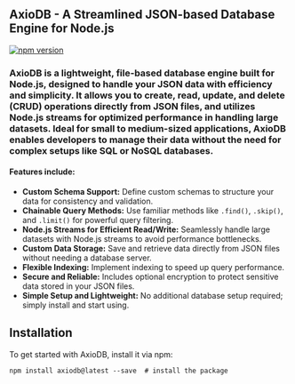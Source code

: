 ## AxioDB - A Streamlined JSON-based Database Engine for Node.js

[![npm version](https://badge.fury.io/js/axiodb.svg)](https://badge.fury.io/js/axiodb)

### AxioDB is a lightweight, file-based database engine built for Node.js, designed to handle your JSON data with efficiency and simplicity. It allows you to create, read, update, and delete (CRUD) operations directly from JSON files, and utilizes Node.js streams for optimized performance in handling large datasets. Ideal for small to medium-sized applications, AxioDB enables developers to manage their data without the need for complex setups like SQL or NoSQL databases.

#### Features include:

- **Custom Schema Support:** Define custom schemas to structure your data for consistency and validation.
- **Chainable Query Methods:** Use familiar methods like `.find()`, `.skip()`, and `.limit()` for powerful query filtering.
- **Node.js Streams for Efficient Read/Write:** Seamlessly handle large datasets with Node.js streams to avoid performance bottlenecks.
- **Custom Data Storage:** Save and retrieve data directly from JSON files without needing a database server.
- **Flexible Indexing:** Implement indexing to speed up query performance.
- **Secure and Reliable:** Includes optional encryption to protect sensitive data stored in your JSON files.
- **Simple Setup and Lightweight:** No additional database setup required; simply install and start using.

## Installation

To get started with AxioDB, install it via npm:

```shell
npm install axiodb@latest --save  # install the package
```
